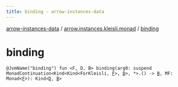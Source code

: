 ```yaml
---
title: binding - arrow-instances-data
---
```


[arrow-instances-data](../index.html) / [arrow.instances.kleisli.monad](index.html) / [binding](./binding.html)

# binding

`@JvmName("binding") fun <F, D, B> binding(arg0: suspend MonadContinuation<Kind<Kind<ForKleisli, `[`F`](binding.html#F)`>, `[`D`](binding.html#D)`>, *>.() -> `[`B`](binding.html#B)`, MF: Monad<`[`F`](binding.html#F)`>): Kind<`[`D`](binding.html#D)`, `[`B`](binding.html#B)`>`